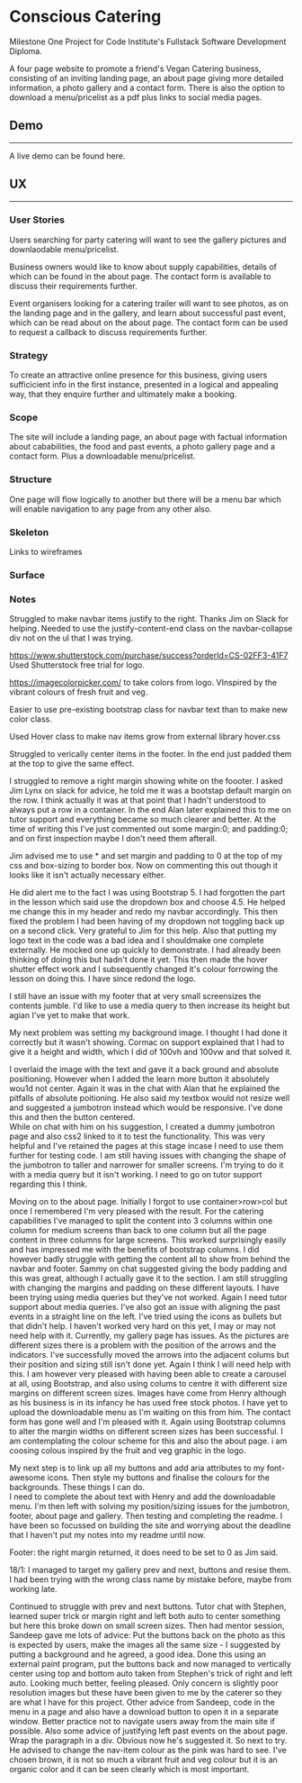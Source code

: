# **Conscious Catering** 

Milestone One Project for Code Institute's Fullstack Software Development Diploma.

A four page website to promote a friend's Vegan Catering business, consisting of an inviting landing page, an about page giving more detailed information, a photo gallery and a contact form.  There is also the option to download a menu/pricelist as a pdf plus links to social media pages.

## **Demo** 
---

A live demo can be found here.

## **UX**
---
### **User Stories**

Users searching for party catering will want to see the gallery pictures and downlaodable menu/pricelist.

Business owners would like to know about supply capabilities, details of which can be found in the about page.  The contact form is available to discuss their requirements further.

Event organisers looking for a catering trailer will want to see photos, as on the landing page and in the gallery, and learn about successful past event, which can be read about on the about page.  The contact form can be used to request a callback to discuss requirements further.

### **Strategy**

To create an attractive online presence for this business, giving users sufficicient info in the first instance, presented in a logical and appealing way, that they enquire further and ultimately make a booking.

### **Scope**

The site will include a landing page, an about page with factual information about cababilities, the food and past events, a photo gallery page and a contact form.  Plus a downloadable menu/pricelist.

### **Structure**

One page will flow logically to another but there will be a menu bar which will enable navigation to any page from any other also. 

### **Skeleton**

Links to wireframes

### **Surface**

### **Notes**
Struggled to make navbar items justify to the right.  Thanks Jim on Slack for helping.  Needed to use the justify-content-end class on the navbar-collapse div not on the ul that I was trying.

https://www.shutterstock.com/purchase/success?orderId=CS-02FF3-41F7 Used Shutterstock free trial for logo.

https://imagecolorpicker.com/ to take colors from logo. VInspired by the vibrant colours of fresh fruit and veg.

Easier to use pre-existing bootstrap class for navbar text than to make new color class.

Used Hover class to make nav items grow from external library hover.css

Struggled to verically center items in the footer.  In the end just padded them at the top to give the same effect.

I struggled to remove a right margin showing white on the foooter.  I asked Jim Lynx on slack for advice, he told me it was a bootstap default margin on the row.  I think actually it was at that point that I hadn't understood to always put a row in a container.  In the end Alan later explained this to me on tutor support and everything became so much clearer and better.  At the time of writing this I've just commented out some margin:0; and padding:0; and on first inspection maybe I don't need them afterall.

Jim advised me to use * and set margin and padding to 0 at the top of my css and box-sizing to border box.  Now on commenting this out though it looks like it isn't actually necessary either.

He did alert me to the fact I was using Bootstrap 5.  I had forgotten the part in the lesson which said use the dropdown box and choose 4.5.  He helped me change this in my header and redo my navbar accordingly.
This then fixed the problem I had been having of my dropdown not toggling back up on a second click.  Very grateful to Jim for this help.
Also that putting my logo text in the code was a bad idea and I shouldmake one complete externally.  He mocked one up quickly to demonstrate.  I had already been thinking of doing this but hadn't done it yet.  This then made the hover shutter effect work and I subsequently changed it's colour forrowing the lesson on doing this.  I have since redond the logo.

I still have an issue with my footer that at very small screensizes the contents jumble.  I'd like to use a media query to then increase its height but agian I've yet to make that work.

My next problem was setting my background image.  I thought I had done it correctly but it wasn't showing. Cormac on support explained that I had to give it a height and width, which I did of 100vh and 100vw and that solved it.

I overlaid the image with the text and gave it a back ground and absolute positioning.  However when I added the learn more button it absolutely wou1d not center.  Again it was in the chat with Alan that he explained the pitfalls of absolute poitioning.  He also said my textbox would not resize well and suggested a jumbotron instead which would be responsive.  I've done this and then the button centered.  
While on chat with him on his suggestion, I created a dummy jumbotron page and also css2 linked to it to test the functionality.  This was very helpful and I've retained the pages at this stage incase I need to use them further for testing code.  I am still having issues with changing the shape of the jumbotron to taller and narrower for smaller screens. I'm trying to do it with a media query but it isn't working.  I need to go on tutor support regarding this I think.

Moving on to the about page.  Initially I forgot to use container>row>col but once I remembered I'm very pleased with the result.  For the catering capabilities I've managed to split the content into 3 columns within one column for medium screens than back to one column but all the page content in three columns for large screens.  This worked surprisingly easily and has impressed me with the benefits of bootstrap columns.
I did however badly struggle with getting the content all to show from behind the navbar and footer.  Sammy on chat suggested giving the body padding and this was great, although I actually gave it to the section.
I am still struggling with changing the margins and padding on these different layouts.   I have been trying using media queries but they've not worked.  Again I need tutor support about media queries.   I've also got an issue with aligning the past events in a straight line on the left.  I've tried using the icons as bullets but that didn't help.  I haven't worked very hard on this yet, I may or may not need help with it.
Currently, my gallery page has issues.  As the pictures are different sizes there is a problem with the position of the arrows and the indicators.  I've successfully moved the arrows into the adjacent colums but their position and sizing still isn't done yet.  Again I think I will need help with this.
I am however very pleased with having been able to create a carousel at all, using Bootstrap, and also using colums to centre it with different size margins on different screen sizes.
Images have come from Henry although as his business is in its infancy he has used free stock photos.
I have yet to upload the downloadable menu as I'm waiting on this from him.
The contact form has gone well and I'm pleased with it.  Again using Bootstrap columns to alter the margin widths on different screen sizes has been successful.  I am contemplating the colour scheme for this and also the about page.  i am coosing colous inspired by the fruit and veg graphic in the logo.

My next step is to link up all my buttons and add aria attributes to my font-awesome icons.  Then style my buttons and finalise the colours for the backgrounds.  These things I can do.   
I need to complete the about text with Henry and add the downloadable menu.  I'm then left with solving my position/sizing issues for the jumbotron, footer, about page and gallery.  Then testing and completing the readme.
I have been so focussed on building the site and worrying about the deadline that I haven't put my notes into my readme until now.

Footer: the right margin returned, it does need to be set to 0 as Jim said.

18/1: I managed to target my gallery prev and next, buttons and resise them.  I had been trying with the wrong class name by mistake before, maybe from working late.

Continued to struggle with prev and next buttons.  Tutor chat with Stephen, learned super trick or margin right and left both auto to center something but here this broke down on small screen sizes.   Then had mentor session, Sandeep gave me lots of advice:  Put the buttons back on the photo as this is expected by users, make the images all the same size - I suggested by putting a background and he agreed, a good idea. 
Done this using an external paint program, put the buttons back and now managed to vertically center using top and bottom auto taken from Stephen's trick of right and left auto.  Looking much better, feeling pleased.  Only concern is slightly poor resolution images but these have been given to me by the caterer so they are what I have for this project.
Other advice from Sandeep, code in the menu in a page and also have a download button to open it in a separate window.  Better practice not to navigate users away from the main site if possible.  Also some advice of justifying left past events on the about page.  Wrap the paragraph in a div.  Obvious now he's suggested it.  So next to try.
He advised to change the nav-item colour as the pink was hard to see.  I've chosen brown, it is not so much a vibrant fruit and veg colour but it is an organic color and it can be seen clearly which is most important.


